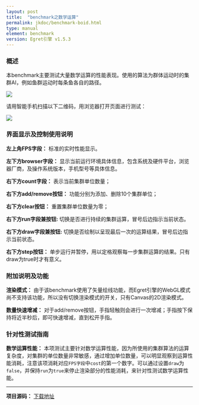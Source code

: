```yaml
---
layout: post
title:  "benchmark之数学运算" 
permalink: jkdoc/benchmark-boid.html
type: manual
element: benchmark
version: Egret引擎 v1.5.3
---
```

       
### 概述

本benchmark主要测试大量数学运算的性能表现。使用的算法为群体运动时的集群AI，例如鱼群运动时每条鱼各自的路径。   
            
![]({{site.baseurl}}/assets/img-bench/sample-boid.jpg)         
             
请用智能手机扫描以下二维码，用浏览器打开页面进行测试：
            
![]({{site.baseurl}}/assets/img-bench/QRCode-boid.png)          
          
         
### 界面显示及控制使用说明
        
**左上角FPS字段：** 标准的实时性能显示。

**左下方browser字段：** 显示当前运行环境具体信息，包含系统及硬件平台，浏览器厂商，及操作系统版本，手机型号等具体信息。

         
        
**右下方count字段：** 表示当前集群单位数量；      
             
**右下方add/remove按钮：** 功能分别为添加、删除10个集群单位；    

**右下方clear按钮：** 重置集群单位数量为零；    

**右下方run字段兼按钮:** 切换是否进行持续的集群运算，冒号后边指示当前状态。      

**右下方draw字段兼按钮:** 切换是否绘制以呈现最后一次的运算结果，冒号后边指示当前状态。    
      
**右下方step按钮：** 单步运行并暂停，用以定格观察每一步集群运算的结果。只有draw为true时才有意义。    
      
      
### 附加说明及功能
**渲染模式：** 由于该benchmark使用了矢量绘线功能，而Egret引擎的WebGL模式尚不支持该功能，所以没有切换渲染模式的开关，只有Canvas的2D渲染模式。

**数量快速增减：** 对于add/remove按钮，手指轻触则会进行一次增减；手指按下保持将近半秒后，即可快速增减，直到松开手指。
      
      
### 针对性测试指南        

**数学运算性能：** 本项测试主要针对数学运算性能，因为所使用的集群算法的运算复杂度，对集群的单位数量非常敏感，通过增加单位数量，可以明显观察到运算性能消耗，注意该项消耗对应`FPS字段`中`cost`的第一个数字。可以通过设置`draw`为`false`，并保持`run`为`true`来停止渲染部分的性能消耗，来针对性测试数学运算性能。         


-------
     
**项目源码：** <a href="{{site.baseurl}}/assets/packages/benchmark/egret-benchmark-boid.zip" target="_blank">下载地址</a> 













